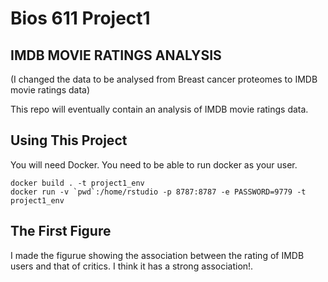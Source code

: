 Bios 611 Project1
=================
IMDB MOVIE RATINGS ANALYSIS
-------------------------------
(I changed the data to be analysed from Breast cancer proteomes to IMDB movie ratings data)


This repo will eventually contain an analysis of IMDB movie ratings data.

Using This Project
------------------

You will need Docker. You need to be able to run docker as your user.

    docker build . -t project1_env
    docker run -v `pwd`:/home/rstudio -p 8787:8787 -e PASSWORD=9779 -t project1_env


The First Figure
----------------
I made the figurue showing the association between the rating of IMDB users and that of critics.
I think it has a strong association!.
 